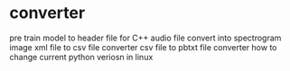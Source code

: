 # converter
pre train model to header file for C++
audio file convert into spectrogram image
xml file to csv file converter
csv file to pbtxt file converter
how to change current python veriosn in linux
